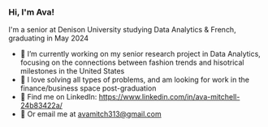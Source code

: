 ### Hi, I'm Ava!
I'm a senior at Denison University studying Data Analytics & French, graduating in May 2024

- 🌱 I’m currently working on my senior research project in Data Analytics, focusing on the connections between fashion trends and hisotrical milestones in the United States
- 🌱 I love solving all types of problems, and am looking for work in the finance/business space post-graduation
- 🌱 Find me on LinkedIn: https://www.linkedin.com/in/ava-mitchell-24b83422a/
- 🌱 Or email me at avamitch313@gmail.com
